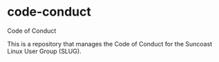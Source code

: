 code-conduct
============

Code of Conduct

This is a repository that manages the Code of Conduct for the Suncoast Linux User Group (SLUG).
